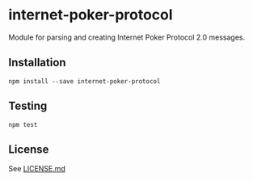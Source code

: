 # internet-poker-protocol

Module for parsing and creating Internet Poker Protocol 2.0 messages.

## Installation

    npm install --save internet-poker-protocol

## Testing

    npm test

## License

See [LICENSE.md](https://github.com/tcort/internet-poker-protocol/blob/master/LICENSE.md)
